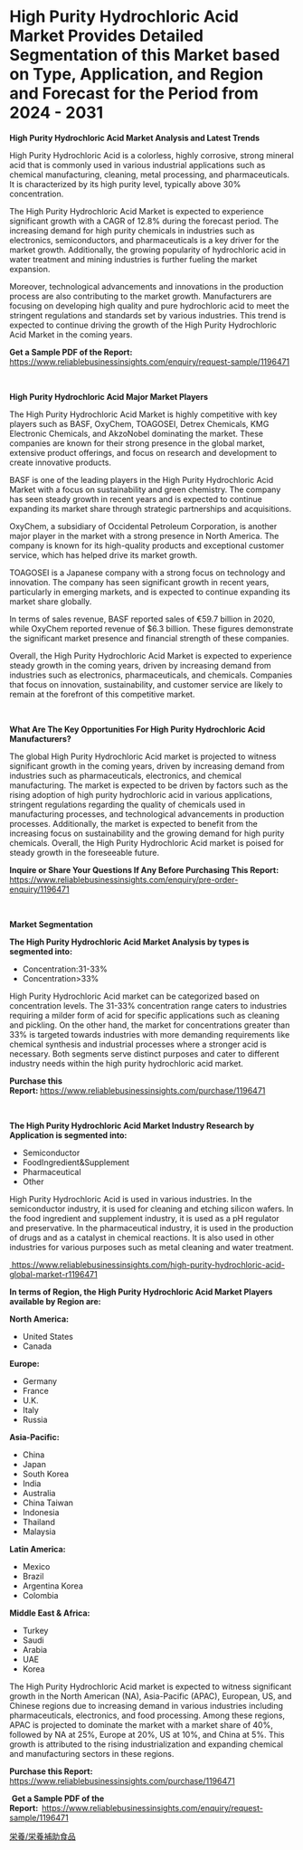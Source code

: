 <p><h1>High Purity Hydrochloric Acid Market Provides Detailed Segmentation of this Market based on Type, Application, and Region and Forecast for the Period from 2024 - 2031</h1></p><p><strong>High Purity Hydrochloric Acid Market Analysis and Latest Trends</strong></p>
<p><p>High Purity Hydrochloric Acid is a colorless, highly corrosive, strong mineral acid that is commonly used in various industrial applications such as chemical manufacturing, cleaning, metal processing, and pharmaceuticals. It is characterized by its high purity level, typically above 30% concentration.</p><p>The High Purity Hydrochloric Acid Market is expected to experience significant growth with a CAGR of 12.8% during the forecast period. The increasing demand for high purity chemicals in industries such as electronics, semiconductors, and pharmaceuticals is a key driver for the market growth. Additionally, the growing popularity of hydrochloric acid in water treatment and mining industries is further fueling the market expansion.</p><p>Moreover, technological advancements and innovations in the production process are also contributing to the market growth. Manufacturers are focusing on developing high quality and pure hydrochloric acid to meet the stringent regulations and standards set by various industries. This trend is expected to continue driving the growth of the High Purity Hydrochloric Acid Market in the coming years.</p></p>
<p><strong>Get a Sample PDF of the Report:&nbsp;</strong> <a href="https://www.reliablebusinessinsights.com/enquiry/request-sample/1196471">https://www.reliablebusinessinsights.com/enquiry/request-sample/1196471</a></p>
<p>&nbsp;</p>
<p><strong>High Purity Hydrochloric Acid Major Market Players</strong></p>
<p><p>The High Purity Hydrochloric Acid Market is highly competitive with key players such as BASF, OxyChem, TOAGOSEI, Detrex Chemicals, KMG Electronic Chemicals, and AkzoNobel dominating the market. These companies are known for their strong presence in the global market, extensive product offerings, and focus on research and development to create innovative products.</p><p>BASF is one of the leading players in the High Purity Hydrochloric Acid Market with a focus on sustainability and green chemistry. The company has seen steady growth in recent years and is expected to continue expanding its market share through strategic partnerships and acquisitions.</p><p>OxyChem, a subsidiary of Occidental Petroleum Corporation, is another major player in the market with a strong presence in North America. The company is known for its high-quality products and exceptional customer service, which has helped drive its market growth.</p><p>TOAGOSEI is a Japanese company with a strong focus on technology and innovation. The company has seen significant growth in recent years, particularly in emerging markets, and is expected to continue expanding its market share globally.</p><p>In terms of sales revenue, BASF reported sales of €59.7 billion in 2020, while OxyChem reported revenue of $6.3 billion. These figures demonstrate the significant market presence and financial strength of these companies.</p><p>Overall, the High Purity Hydrochloric Acid Market is expected to experience steady growth in the coming years, driven by increasing demand from industries such as electronics, pharmaceuticals, and chemicals. Companies that focus on innovation, sustainability, and customer service are likely to remain at the forefront of this competitive market.</p></p>
<p>&nbsp;</p>
<p><strong>What Are The Key Opportunities For High Purity Hydrochloric Acid Manufacturers?</strong></p>
<p><p>The global High Purity Hydrochloric Acid market is projected to witness significant growth in the coming years, driven by increasing demand from industries such as pharmaceuticals, electronics, and chemical manufacturing. The market is expected to be driven by factors such as the rising adoption of high purity hydrochloric acid in various applications, stringent regulations regarding the quality of chemicals used in manufacturing processes, and technological advancements in production processes. Additionally, the market is expected to benefit from the increasing focus on sustainability and the growing demand for high purity chemicals. Overall, the High Purity Hydrochloric Acid market is poised for steady growth in the foreseeable future.</p></p>
<p><strong>Inquire or Share Your Questions If Any Before Purchasing This Report:</strong> <a href="https://www.reliablebusinessinsights.com/enquiry/pre-order-enquiry/1196471">https://www.reliablebusinessinsights.com/enquiry/pre-order-enquiry/1196471</a></p>
<p>&nbsp;</p>
<p><strong>Market Segmentation</strong></p>
<p><strong>The High Purity Hydrochloric Acid Market Analysis by types is segmented into:</strong></p>
<p><ul><li>Concentration:31-33%</li><li>Concentration>33%</li></ul></p>
<p><p>High Purity Hydrochloric Acid market can be categorized based on concentration levels. The 31-33% concentration range caters to industries requiring a milder form of acid for specific applications such as cleaning and pickling. On the other hand, the market for concentrations greater than 33% is targeted towards industries with more demanding requirements like chemical synthesis and industrial processes where a stronger acid is necessary. Both segments serve distinct purposes and cater to different industry needs within the high purity hydrochloric acid market.</p></p>
<p><strong>Purchase this Report:&nbsp;</strong><a href="https://www.reliablebusinessinsights.com/purchase/1196471">https://www.reliablebusinessinsights.com/purchase/1196471</a></p>
<p>&nbsp;</p>
<p><strong>The High Purity Hydrochloric Acid Market Industry Research by Application is segmented into:</strong></p>
<p><ul><li>Semiconductor</li><li>FoodIngredient&Supplement</li><li>Pharmaceutical</li><li>Other</li></ul></p>
<p><p>High Purity Hydrochloric Acid is used in various industries. In the semiconductor industry, it is used for cleaning and etching silicon wafers. In the food ingredient and supplement industry, it is used as a pH regulator and preservative. In the pharmaceutical industry, it is used in the production of drugs and as a catalyst in chemical reactions. It is also used in other industries for various purposes such as metal cleaning and water treatment.</p></p>
<p><a href="https://www.reliablebusinessinsights.com/high-purity-hydrochloric-acid-global-market-r1196471">&nbsp;https://www.reliablebusinessinsights.com/high-purity-hydrochloric-acid-global-market-r1196471</a></p>
<p><strong>In terms of Region, the High Purity Hydrochloric Acid Market Players available by Region are:</strong></p>
<p>
    <p> <strong> North America: </strong>
        <ul>
            <li>United States</li>
            <li>Canada</li>
        </ul>
        </p> 
    <p> <strong> Europe: </strong>
        <ul>
            <li>Germany</li>
            <li>France</li>
            <li>U.K.</li>
            <li>Italy</li>
            <li>Russia</li>
        </ul>
        </p> 
    <p> <strong> Asia-Pacific: </strong>
        <ul>
            <li>China</li>
            <li>Japan</li>
            <li>South Korea</li>
            <li>India</li>
            <li>Australia</li>
            <li>China Taiwan</li>
            <li>Indonesia</li>
            <li>Thailand</li>
            <li>Malaysia</li>
        </ul>
        </p> 
    <p> <strong> Latin America: </strong>
        <ul>
            <li>Mexico</li>
            <li>Brazil</li>
            <li>Argentina Korea</li>
            <li>Colombia</li>
        </ul>
        </p> 
    <p> <strong> Middle East & Africa: </strong>
        <ul>
            <li>Turkey</li>
            <li>Saudi</li>
            <li>Arabia</li>
            <li>UAE</li>
            <li>Korea</li>
        </ul>
    </p>
    </p>
<p><p>The High Purity Hydrochloric Acid market is expected to witness significant growth in the North American (NA), Asia-Pacific (APAC), European, US, and Chinese regions due to increasing demand in various industries including pharmaceuticals, electronics, and food processing. Among these regions, APAC is projected to dominate the market with a market share of 40%, followed by NA at 25%, Europe at 20%, US at 10%, and China at 5%. This growth is attributed to the rising industrialization and expanding chemical and manufacturing sectors in these regions.</p></p>
<p><strong>Purchase this Report: </strong><a href="https://www.reliablebusinessinsights.com/purchase/1196471">https://www.reliablebusinessinsights.com/purchase/1196471</a></p>
<p>&nbsp;<strong>Get a Sample PDF of the Report:&nbsp;&nbsp;</strong><a href="https://www.reliablebusinessinsights.com/enquiry/request-sample/1196471">https://www.reliablebusinessinsights.com/enquiry/request-sample/1196471</a></p>
<p><strong></strong></p>
<p><p><a href="https://github.com/lily-u-genius/Market-Research-Report-List-1/blob/main/508521791604.md">栄養/栄養補助食品</a></p></p>